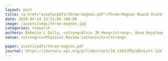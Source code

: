 ```yaml
---
layout: post
title: <a href="assets/pdfs/three-magnon.pdf">Three-Magnon Bound State in the Quasi-One-Dimensional Antiferromagnet a-NaMnO2</a>
date: 2020-05-14 23:51:60 +00:00
image: /assets/imgs/three-magnon.jpg
categories: research
authors: Rebecca L Dally, <strong>Alvin JR Heng</strong>, Anna Keselman, Mitchell M Bordelon, Matthew B Stone, Leon Balents, Stephen D Wilson
venue: <strong><i>Physical Review Letters</i></strong>

paper: assets/pdfs/three-magnon.pdf
journal: https://journals.aps.org/prl/abstract/10.1103/PhysRevLett.124.197203
---
```

